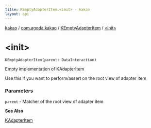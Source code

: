 ```yaml
---
title: KEmptyAdapterItem.<init> - kakao
layout: api
---
```


<div class='api-docs-breadcrumbs'><a href="../../index.html">kakao</a> / <a href="../index.html">com.agoda.kakao</a> / <a href="index.html">KEmptyAdapterItem</a> / <a href=".">&lt;init&gt;</a></div>

# &lt;init&gt;

<div class="signature"><code><span class="identifier">KEmptyAdapterItem</span><span class="symbol">(</span><span class="parameterName" id="com.agoda.kakao.KEmptyAdapterItem$<init>(android.support.test.espresso.DataInteraction)/parent">parent</span><span class="symbol">:</span>&nbsp;<span class="identifier">DataInteraction</span><span class="symbol">)</span></code></div>

Empty implementation of KAdapterItem

Use this if you want to perform/assert on the root view of adapter item

### Parameters

<code>parent</code> - Matcher of the root view of adapter item

**See Also**

<a href="../-k-adapter-item/index.html">KAdapterItem</a>

